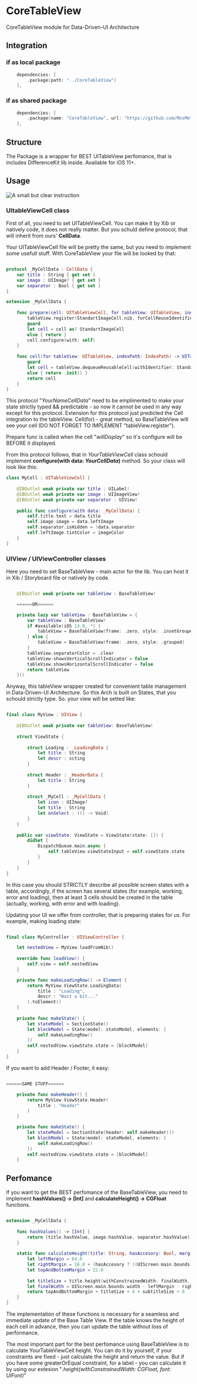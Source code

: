 # CoreTableView

CoreTableView module for Data-Driven-UI Architecture

## Integration

### if as local package
```swift
    dependencies: [
        .package(path: "../CoreTableView")
    ],
```

### if as shared package
```swift
    dependencies: [
        .package(name: "CoreTableView", url: "https://github.com/MosMetro-official/CoreTableView.git", from: "0.0.1")
    ],
```

## Structure

The Package is a wrapper for BEST UITableView perfomance, that is includes DifferenceKit lib inside. Available for iOS 11+.

## Usage

![A small but clear instruction](./Insruction.png)

### UItableViewCell class

First of all, you need to set UITableViewCell. You can make it by Xib or natively code, it does not really matter. But you schuld define protocol, that will inherit from ours' **CellData**. 

Your UITableViewCell file will be pretty the same, but you need to implement some usefull stuff. With CoreTableView your file will be looked by that:

```swift

protocol _MyCellData : CellData {
    var title : String { get set }
    var image : UIImage? { get set }
    var separator : Bool { get set }
}

extension _MyCellData {
    
    func prepare(cell: UITableViewCell, for tableView: UITableView, indexPath: IndexPath) {
        tableView.register(StandartImageCell.nib, forCellReuseIdentifier: StandartImageCell.identifire)
        guard 
        let cell = cell as? StandartImageCell 
        else { return }
        cell.configure(with: self)
    }
    
    func cell(for tableView: UITableView, indexPath: IndexPath) -> UITableViewCell {
        guard 
        let cell = tableView.dequeueReusableCell(withIdentifier: StandartImageCell.identifire, for: indexPath) as? StandartImageCell 
        else { return .init() }
        return cell
    }
}

```
This protocol "_YourNameCellData_" need to be emplimented to make your state strictly typed && predictable - so now it cannot be used in any way except for this protocol. Extension for this protocol just predicted the Cell integration to the tableView. Cell(for) - great method, so BaseTableView will see your cell (DO NOT FORGET TO IMPLEMENT "tableView.register").

Prepare func is called when the cell "_willDisplay_" so it's configure will be BEFORE it displayed.

From this protocol follows, that in _YourTableViewCell_ class schould implement **configure(with data: _YourCellData_)** method. So your class will look like this:

```swift
class MyCell : UITableViewCell {
        
    @IBOutlet weak private var title : UILabel!
    @IBOutlet weak private var image : UIImageView!
    @IBOutlet weak private var separator : UIView!
    
    public func configure(with data: _MyCellData) {
        self.title.text = data.title
        self.image.image = data.leftImage
        self.separator.isHidden = !data.separator
        self.leftImage.tintColor = imageColor
    }
}

```

### UIView / UIViewController classes

Here you need to set BaseTableView - main actor for the lib. You can host it in Xib / Storyboard file or natively by code.

```swift

    @IBOutlet weak private var tableView : BaseTableView!

    ======OR======

    private lazy var tableView : BaseTableView = {
        var tableView : BaseTableView!
        if #available(iOS 13.0, *) {
            tableView = BaseTableView(frame: .zero, style: .insetGrouped)
        } else {
            tableView = BaseTableView(frame: .zero, style: .grouped)
        }
        tableView.separatorColor = .clear
        tableView.showsVerticalScrollIndicator = false
        tableView.showsHorizontalScrollIndicator = false
        return tableView
    }()
```

Anyway, this tableView wrapper created for convenient table management in Data-Driven-UI Architecture. So this Arch is built on States, that you schould strictly type. So. your view will be setted like:

```swift

final class MyView : UIView {
    
    @IBOutlet weak private var tableView: BaseTableView!
    
    struct ViewState {
    
        struct Loading : _LoadingData {
            let title : String
            let descr : scting
        }
    
        struct Header : _HeaderData {
            let title : String
        }
    
        struct _MyCell : _MyCellData {
            let icon : UIImage?
            let title : String
            let onSelect : (() -> Void)
        }
    }
    
    public var viewState: ViewState = ViewState(state: []) {
        didSet {
            DispatchQueue.main.async {
                self.tableView.viewStateInput = self.viewState.state
            }
        }
    }
}
```

In this case you should STRICTLY describe all possible screen states with a table, accordingly, if the screen has several states (for example, working, error and loading), then at least 3 cells should be created in the table (actually, working, with error and with loading).

Updating your UI we offer from controller, that is preparing states for us. For example, making loading state:

```swift

final class MyController : UIViewController {

    let nestedView = MyView.loadFromNib()
    
    override func loadView() {
        self.view = self.nestedView
    }

    private func makeLoadingRow() -> Element {
        return MyView.ViewState.LoadingData(
            title : "Loading",
            descr : "Wait a bit..."
        ).toElement()
    }
    
    private func makeState() {
        let stateModel = SectionState()
        let blockModel = State(model: stateModel, elements: [
            self.makeLoadingRow()
        ])
        self.nestedView.viewState.state = [blockModel]
    }
}
```

If you want to add Header / Footer, it easy:

```swift

======SAME STUFF======

    private func makeHeader() {
        return MyView.ViewState.Header(
            title : "Header"
        )
    }

    private func makeState() {
        let stateModel = SectionState(header: self.makeHeader())
        let blockModel = State(model: stateModel, elements: [
            self.makeLoadingRow()
        ])
        self.nestedView.viewState.state = [blockModel]
    }
```

## Perfomance

If you want to get the BEST perfomance of the BaseTableView, you need to implement **hashValues() -> [Int]** and **calculateHeight() -> CGFloat** functions.

```swift

extension _MyCellData {
    
    func hashValues() -> [Int] {
        return [title.hashValue, image.hashValue, separator.hashValue]
    }
    
    static func calculateHeight(title: String, hasAccesory: Bool, margin: CGFloat) -> CGFloat {
        let leftMargin = 64.0
        let rightMargin = 16.0 + (hasAccesory ? ((UIScreen.main.bounds.width - 32) * 0.08) : 0)
        let topAndBottomMargin = 22.0
        
        let titleSize = title.height(withConstrainedWidth: finalWidth, font: .Body_17_Regular)
        let finalWidth = UIScreen.main.bounds.width - leftMargin - rightMargin - margin * 2
        return topAndBottomMargin + titleSize + 4 + subtitleSize + 8
    }
}
```

The implementation of these functions is necessary for a seamless and immediate update of the Base Table View. If the table knows the height of each cell in advance, then you can update the table without loss of performance.

The most important part for the best perfomance using BaseTableView is to calculate YourTableViewCell height. You can do it by yourself, if your constraints are fixed - just calculate the height and return the value. But if you have some greaterOrEqual constraint, for a label - you can calculate it by using our extesion "_.height(withConstrainedWidth: CGFloat, font: UIFont)_"
